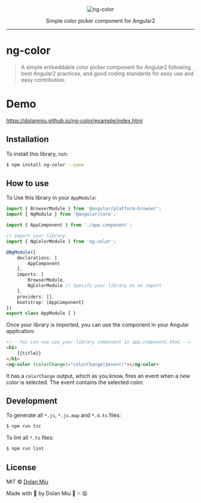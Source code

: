 <p align="center">
    <img alt="ng-color" src="http://i.imgur.com/Ccpv8jo.png">
</p>

<p align="center">
    Simple color picker component for Angular2 
</p>

---

# ng-color
> A simple embeddable color picker component for Angular2 following best Angular2 practices, and good coding standards for easy use and easy contribution.

# Demo

https://dolanmiu.github.io/ng-color/example/index.html

## Installation

To install this library, run:

```bash
$ npm install ng-color --save
```

## How to use

To Use this library in your `AppModule`:

```typescript
import { BrowserModule } from '@angular/platform-browser';
import { NgModule } from '@angular/core';

import { AppComponent } from './app.component';

// Import your library
import { NgColorModule } from 'ng-color';

@NgModule({
    declarations: [
        AppComponent
    ],
    imports: [
        BrowserModule,
        NgColorModule // Specify your library as an import
    ],
    providers: [],
    bootstrap: [AppComponent]
})
export class AppModule { }
```

Once your library is imported, you can use the component in your Angular application:

```html
<!-- You can now use your library component in app.component.html -->
<h1>
    {{title}}
</h1>
<ng-color (colorChange)="colorChange($event)"></ng-color>
```

It has a `colorChange` output, which as you know, fires an event when a new color is selected. The event contains the selected color.

## Development

To generate all `*.js`, `*.js.map` and `*.d.ts` files:

```bash
$ npm run tsc
```

To lint all `*.ts` files:

```bash
$ npm run lint
```

## License

MIT © [Dolan Miu](mailto:dolan_miu@hotmail.com)

Made with 💖 by Dolan Miu 🍆 💦 😝
